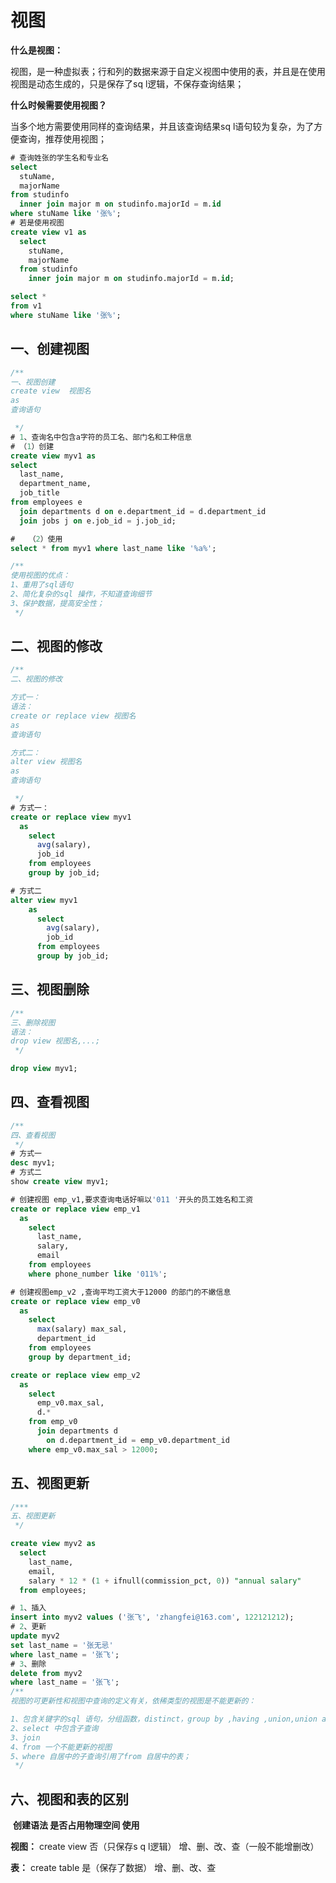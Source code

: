 # 视图

**什么是视图：**

视图，是一种虚拟表；行和列的数据来源于自定义视图中使用的表，并且是在使用视图是动态生成的，只是保存了sq l逻辑，不保存查询结果；

**什么时候需要使用视图？**

当多个地方需要使用同样的查询结果，并且该查询结果sq l语句较为复杂，为了方便查询，推荐使用视图；

```sql
# 查询姓张的学生名和专业名
select
  stuName,
  majorName
from studinfo
  inner join major m on studinfo.majorId = m.id
where stuName like '张%';
# 若是使用视图
create view v1 as
  select
    stuName,
    majorName
  from studinfo
    inner join major m on studinfo.majorId = m.id; 

select *
from v1
where stuName like '张%';
```

## 一、创建视图

```sql
/**
一、视图创建
create view  视图名
as
查询语句

 */
# 1、查询名中包含a字符的员工名、部门名和工种信息
# （1）创建
create view myv1 as
select
  last_name,
  department_name,
  job_title
from employees e
  join departments d on e.department_id = d.department_id
  join jobs j on e.job_id = j.job_id;

#   （2）使用
select * from myv1 where last_name like '%a%';

/**
使用视图的优点：
1、重用了sql语句
2、简化复杂的sql 操作，不知道查询细节
3、保护数据，提高安全性；
 */
```

## 二、视图的修改

```sql
/**
二、视图的修改

方式一：
语法：
create or replace view 视图名
as
查询语句

方式二：
alter view 视图名
as
查询语句

 */
# 方式一：
create or replace view myv1
  as
    select
      avg(salary),
      job_id
    from employees
    group by job_id;

# 方式二
alter view myv1
    as
      select
        avg(salary),
        job_id
      from employees
      group by job_id;
```

## 三、视图删除

```sql
/**
三、删除视图
语法：
drop view 视图名,...;
 */

drop view myv1;
```

## 四、查看视图

```sql
/**
四、查看视图
 */
# 方式一
desc myv1;
# 方式二
show create view myv1;
```

```sql
# 创建视图 emp_v1,要求查询电话好嘛以'011 '开头的员工姓名和工资
create or replace view emp_v1
  as
    select
      last_name,
      salary,
      email
    from employees
    where phone_number like '011%';

# 创建视图emp_v2 ,查询平均工资大于12000 的部门的不嫩信息
create or replace view emp_v0
  as
    select
      max(salary) max_sal,
      department_id
    from employees
    group by department_id;

create or replace view emp_v2
  as
    select
      emp_v0.max_sal,
      d.*
    from emp_v0
      join departments d
        on d.department_id = emp_v0.department_id
    where emp_v0.max_sal > 12000;
```

## 五、视图更新

  

```sql
/***
五、视图更新
 */

create view myv2 as
  select
    last_name,
    email,
    salary * 12 * (1 + ifnull(commission_pct, 0)) "annual salary"
  from employees;

# 1、插入
insert into myv2 values ('张飞', 'zhangfei@163.com', 122121212);
# 2、更新
update myv2
set last_name = '张无忌'
where last_name = '张飞';
# 3、删除
delete from myv2
where last_name = '张飞';
/**
视图的可更新性和视图中查询的定义有关，依稀类型的视图是不能更新的：

1、包含关键字的sql 语句，分组函数，distinct，group by ,having ,union,union all
2、select 中包含子查询
3、join
4、from 一个不能更新的视图
5、where 自居中的子查询引用了from 自居中的表；
 */
```

## 六、视图和表的区别

​			**创建语法             是否占用物理空间             使用**

**视图：** create view        否（只保存s q l逻辑）   增、删、改、查（一般不能增删改）

**表：**    create table        是（保存了数据）          增、删、改、查 

